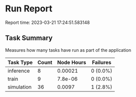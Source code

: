 # Run Report
Report time: 2023-03-21 17:24:51.583148

## Task Summary
Measures how many tasks have run as part of the application

| Task Type   |   Count |   Node Hours | Failures   |
|-------------|---------|--------------|------------|
| inference   |       8 |      0.00021 | 0 (0.0%)   |
| train       |       9 |      7.8e-06 | 0 (0.0%)   |
| simulation  |      36 |      0.0097  | 1 (2.8%)   |
